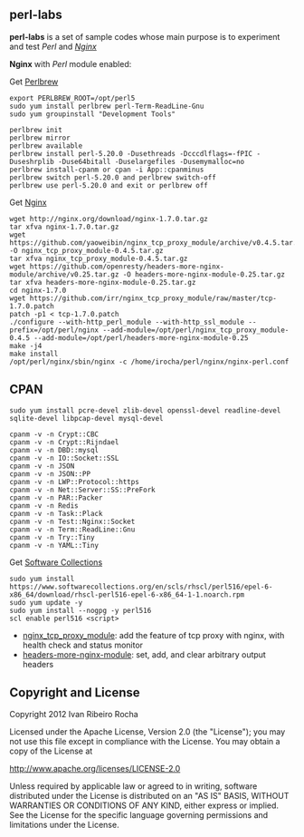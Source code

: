 perl-labs
-----------

**perl-labs**  is a set of sample codes whose main purpose is to experiment and test *Perl* and *[Nginx]*

**Nginx** with *Perl* module enabled:

 Get [Perlbrew]
```shell
export PERLBREW_ROOT=/opt/perl5
sudo yum install perlbrew perl-Term-ReadLine-Gnu
sudo yum groupinstall "Development Tools"
```
```shell
perlbrew init
perlbrew mirror
perlbrew available
perlbrew install perl-5.20.0 -Dusethreads -Dcccdlflags=-fPIC -Duseshrplib -Duse64bitall -Duselargefiles -Dusemymalloc=no
perlbrew install-cpanm or cpan -i App::cpanminus
perlbrew switch perl-5.20.0 and perlbrew switch-off
perlbrew use perl-5.20.0 and exit or perlbrew off
```

 Get [Nginx]
```shell
wget http://nginx.org/download/nginx-1.7.0.tar.gz
tar xfva nginx-1.7.0.tar.gz
wget https://github.com/yaoweibin/nginx_tcp_proxy_module/archive/v0.4.5.tar.gz -O nginx_tcp_proxy_module-0.4.5.tar.gz
tar xfva nginx_tcp_proxy_module-0.4.5.tar.gz
wget https://github.com/openresty/headers-more-nginx-module/archive/v0.25.tar.gz -O headers-more-nginx-module-0.25.tar.gz 
tar xfva headers-more-nginx-module-0.25.tar.gz
cd nginx-1.7.0
wget https://github.com/irr/nginx_tcp_proxy_module/raw/master/tcp-1.7.0.patch
patch -p1 < tcp-1.7.0.patch
./configure --with-http_perl_module --with-http_ssl_module --prefix=/opt/perl/nginx --add-module=/opt/perl/nginx_tcp_proxy_module-0.4.5 --add-module=/opt/perl/headers-more-nginx-module-0.25
make -j4
make install 
/opt/perl/nginx/sbin/nginx -c /home/irocha/perl/nginx/nginx-perl.conf
```

CPAN
-----------

```shell
sudo yum install pcre-devel zlib-devel openssl-devel readline-devel sqlite-devel libpcap-devel mysql-devel
```

```shell
cpanm -v -n Crypt::CBC
cpanm -v -n Crypt::Rijndael
cpanm -v -n DBD::mysql
cpanm -v -n IO::Socket::SSL
cpanm -v -n JSON
cpanm -v -n JSON::PP
cpanm -v -n LWP::Protocol::https
cpanm -v -n Net::Server::SS::PreFork
cpanm -v -n PAR::Packer
cpanm -v -n Redis
cpanm -v -n Task::Plack
cpanm -v -n Test::Nginx::Socket
cpanm -v -n Term::ReadLine::Gnu
cpanm -v -n Try::Tiny
cpanm -v -n YAML::Tiny
```

 Get [Software Collections]
```shell 
sudo yum install https://www.softwarecollections.org/en/scls/rhscl/perl516/epel-6-x86_64/download/rhscl-perl516-epel-6-x86_64-1-1.noarch.rpm
sudo yum update -y
sudo yum install --nogpg -y perl516
scl enable perl516 <script>
```

* [nginx_tcp_proxy_module]: add the feature of tcp proxy with nginx, with health check and status monitor
* [headers-more-nginx-module]: set, add, and clear arbitrary output headers

Copyright and License
-----------
Copyright 2012 Ivan Ribeiro Rocha

Licensed under the Apache License, Version 2.0 (the "License");
you may not use this file except in compliance with the License.
You may obtain a copy of the License at

   http://www.apache.org/licenses/LICENSE-2.0

Unless required by applicable law or agreed to in writing, software
distributed under the License is distributed on an "AS IS" BASIS,
WITHOUT WARRANTIES OR CONDITIONS OF ANY KIND, either express or implied.
See the License for the specific language governing permissions and
limitations under the License.

[Nginx]: http://wiki.nginx.org/
[Perlbrew]: http://perlbrew.pl/
[nginx_tcp_proxy_module]: https://github.com/irr/nginx_tcp_proxy_module
[headers-more-nginx-module]: https://github.com/agentzh/headers-more-nginx-module
[Software Collections]: https://www.softwarecollections.org/en/scls/rhscl/perl516/
